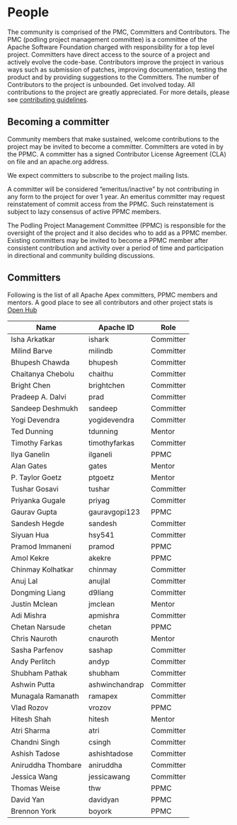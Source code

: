 # People

The community is comprised of the PMC, Committers and Contributors. The PMC (podling project management committee) is a committee of the Apache Software Foundation charged with responsibility for a top level project. Committers have direct access to the source of a project and actively evolve the code-base. Contributors improve the project in various ways such as submission of patches, improving documentation, testing the product and by providing suggestions to the Committers. The number of Contributors to the project is unbounded. Get involved today. All contributions to the project are greatly appreciated. For more details, please see [contributing guidelines](contributing.html).

## Becoming a committer

Community members that make sustained, welcome contributions to the project may be invited to become a committer. Committers are voted in by the PPMC. A committer has a signed Contributor License Agreement (CLA) on file and an apache.org address.

We expect committers to subscribe to the project mailing lists.

A committer will be considered “emeritus/inactive” by not contributing in any form to the project for over 1 year. An emeritus committer may request reinstatement of commit access from the PPMC. Such reinstatement is subject to lazy consensus of active PPMC members.

The Podling Project Management Committee (PPMC) is responsible for the oversight of the project and it also decides who to add as a PPMC member. Existing committers may be invited to become a PPMC member after consistent contribution and activity over a period of time and participation in directional and community building discussions.

## Committers

Following is the list of all Apache Apex committers, PPMC members and mentors. A good place to see all contributors and other project stats is [Open Hub](https://www.openhub.net/p/apache_apex)

| Name | Apache ID | Role |
| --- | --- | --- |
| Isha Arkatkar | ishark | Committer |
| Milind Barve | milindb | Committer |	
| Bhupesh Chawda | bhupesh | Committer |
| Chaitanya Chebolu | chaithu	| Committer |
| Bright Chen | brightchen | Committer |
|	Pradeep A. Dalvi | prad	| Committer |
| Sandeep Deshmukh | sandeep | Committer |	
| Yogi Devendra | yogidevendra | Committer |
| Ted Dunning | tdunning | Mentor |
| Timothy Farkas | timothyfarkas | Committer |
| Ilya Ganelin | ilganeli | PPMC |
| Alan Gates | gates | Mentor |
| P. Taylor Goetz | ptgoetz | Mentor |
| Tushar Gosavi | tushar | Committer |
| Priyanka Gugale | priyag | Committer |
| Gaurav Gupta | gauravgopi123 | PPMC |
| Sandesh Hegde | sandesh | Committer |
| Siyuan Hua | hsy541 | Committer |
| Pramod Immaneni | pramod | PPMC |
| Amol Kekre | akekre | PPMC | 
| Chinmay Kolhatkar | chinmay | Committer |
| Anuj Lal | anujlal | Committer |
| Dongming Liang | d9liang | Committer |
| Justin Mclean | jmclean | Mentor |
| Adi Mishra | apmishra | Committer |
| Chetan Narsude | chetan | PPMC |
| Chris Nauroth | cnauroth | Mentor |
| Sasha Parfenov | sashap | Committer |
| Andy Perlitch | andyp | Committer |
| Shubham Pathak | shubham | Committer |
| Ashwin Putta | ashwinchandrap | Committer |
| Munagala Ramanath | ramapex | Committer |
| Vlad Rozov | vrozov | PPMC |
| Hitesh Shah | hitesh | Mentor |
| Atri Sharma | atri | Committer |
| Chandni Singh | csingh | Committer |
| Ashish Tadose | ashishtadose | Committer |
| Aniruddha Thombare | aniruddha | Committer |
| Jessica Wang | jessicawang | Committer |
| Thomas Weise | thw | PPMC |
| David Yan | davidyan | PPMC |
| Brennon York | boyork | PPMC |

